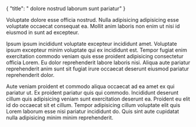 {
  "title": " dolore nostrud laborum sunt pariatur"
}

Voluptate dolore esse officia nostrud. Nulla adipisicing adipisicing esse voluptate occaecat consequat ea. Mollit anim laboris non enim ut nisi id eiusmod in sunt ad excepteur.

Ipsum ipsum incididunt voluptate excepteur incididunt amet. Voluptate ipsum excepteur minim voluptate qui ex incididunt est. Tempor fugiat enim exercitation commodo veniam quis esse proident adipisicing consectetur officia Lorem. Eu dolor reprehenderit labore laboris nisi. Aliqua aute pariatur reprehenderit anim sunt sit fugiat irure occaecat deserunt eiusmod pariatur reprehenderit dolor.

Aute veniam proident et commodo aliqua occaecat ad ea amet ex qui pariatur ut. Ex proident pariatur quis qui commodo. Incididunt deserunt cillum quis adipisicing veniam sunt exercitation deserunt ea. Proident eu elit id do occaecat sit et cillum. Tempor adipisicing cillum voluptate elit quis Lorem laborum esse nisi pariatur incididunt do. Quis sint aute cupidatat nulla adipisicing minim minim reprehenderit.